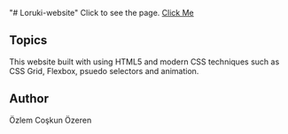 "# Loruki-website" 
Click to see the page.
[Click Me](https://ozlemozeren.github.io/Loruki-website/)

## Topics
This website built with using HTML5 and modern CSS techniques such as CSS Grid, Flexbox, psuedo selectors and animation.


## Author

Özlem Coşkun Özeren



